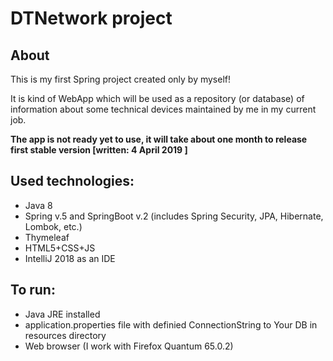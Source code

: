 **DTNetwork project**
===================

**About**
----------
This is my first Spring project created only by myself!

It is kind of WebApp which will be used as a repository (or database) of information about some technical devices 
maintained by me in my current job.

**The app is not ready yet to use, it will take about one month to release first stable version [written: 4 April 2019 ]**

**Used technologies:**
-----------------------
* Java 8
* Spring v.5 and SpringBoot v.2 (includes Spring Security, JPA, Hibernate, Lombok, etc.)
* Thymeleaf
* HTML5+CSS+JS
* IntelliJ 2018 as an IDE

**To run:**
-------------
* Java JRE installed
* application.properties file with definied ConnectionString to Your DB in resources directory
* Web browser (I work with Firefox Quantum 65.0.2)
